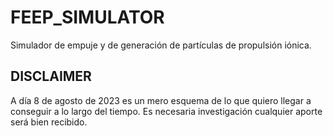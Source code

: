 # FEEP_SIMULATOR

Simulador de empuje y de generación de partículas de propulsión iónica.

## DISCLAIMER ##

A día 8 de agosto de 2023 es un mero esquema de lo que quiero llegar a conseguir a lo largo del tiempo. Es necesaria investigación
cualquier aporte será bien recibido.
